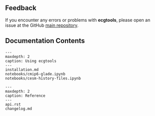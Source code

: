 ```{include} ../../README.md

```

## Feedback

If you encounter any errors or problems with **ecgtools**, please open an issue at the GitHub [main repository](http://github.com/NCAR/ecgtools).

## Documentation Contents

```{toctree}
---
maxdepth: 2
caption: Using ecgtools
---
installation.md
notebooks/cmip6-glade.ipynb
notebooks/cesm-history-files.ipynb
```

```{toctree}
---
maxdepth: 2
caption: Reference
---
api.rst
changelog.md
```
